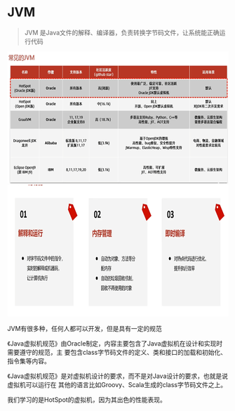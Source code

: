 # JVM

> JVM 是Java文件的解释、编译器，负责转换字节码文件，让系统能正确运行代码

<img alt="常见JVM" src="./images/Idea/JVM-1735893455756.png" height="300px"/>

<img alt="JVM功能" src="./images/Idea/JVM-1735893219282.png" height="300px"/>

JVM有很多种，任何人都可以开发，但是具有一定的规范

《Java虚拟机规范》由Oracle制定，内容主要包含了Java虚拟机在设计和实现时需要遵守的规范，主
要包含class字节码文件的定义、类和接口的加载和初始化、指令集等内容。

《Java虚拟机规范》是对虚拟机设计的要求，而不是对Java设计的要求，也就是说虚拟机可以运行在
其他的语言比如Groovy、Scala生成的class字节码文件之上。

我们学习的是HotSpot的虚拟机，因为其出色的性能表现。
